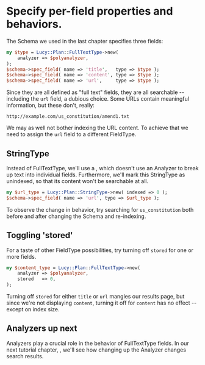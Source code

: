 # Specify per-field properties and behaviors.

The Schema we used in the last chapter specifies three fields: 

~~~ perl
my $type = Lucy::Plan::FullTextType->new(
    analyzer => $polyanalyzer,
);
$schema->spec_field( name => 'title',   type => $type );
$schema->spec_field( name => 'content', type => $type );
$schema->spec_field( name => 'url',     type => $type );
~~~

Since they are all defined as "full text" fields, they are all searchable --
including the `url` field, a dubious choice.  Some URLs contain meaningful
information, but these don't, really:

    http://example.com/us_constitution/amend1.txt

We may as well not bother indexing the URL content.  To achieve that we need
to assign the `url` field to a different FieldType.  

## StringType

Instead of FullTextType, we'll use a
[](cfish:lucy.StringType), which doesn't use an
Analyzer to break up text into individual fields.  Furthermore, we'll mark
this StringType as unindexed, so that its content won't be searchable at all.

~~~ perl
my $url_type = Lucy::Plan::StringType->new( indexed => 0 );
$schema->spec_field( name => 'url', type => $url_type );
~~~

To observe the change in behavior, try searching for `us_constitution` both
before and after changing the Schema and re-indexing.

## Toggling 'stored'

For a taste of other FieldType possibilities, try turning off `stored` for
one or more fields.

~~~ perl
my $content_type = Lucy::Plan::FullTextType->new(
    analyzer => $polyanalyzer,
    stored   => 0,
);
~~~

Turning off `stored` for either `title` or `url` mangles our results page,
but since we're not displaying `content`, turning it off for `content` has
no effect -- except on index size.

## Analyzers up next

Analyzers play a crucial role in the behavior of FullTextType fields.  In our
next tutorial chapter, [](cfish:AnalysisTutorial), we'll see how
changing up the Analyzer changes search results.


